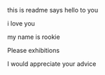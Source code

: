 this is readme says hello to you

i love you

my name is rookie

Please exhibitions

I would appreciate your advice
